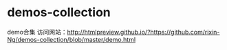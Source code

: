 # demos-collection
demo合集
访问网站：http://htmlpreview.github.io/?https://github.com/rixin-Ng/demos-collection/blob/master/demo.html
